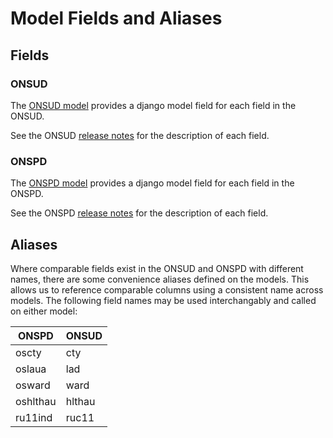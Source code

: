 # Model Fields and Aliases

## Fields

### ONSUD

The [ONSUD model](https://github.com/DemocracyClub/uk-geo-utils/blob/17f7b175461057e6dfe0160acfc4ae7316157515/uk_geo_utils/models.py#L60-L88) provides a django model field for each field in the ONSUD.

See the ONSUD [release notes](https://www.arcgis.com/sharing/rest/content/items/64fbb8bb4ddc4acd8bce9489d87ec4fe/data) for the description of each field.

### ONSPD

The [ONSPD model](https://github.com/DemocracyClub/uk-geo-utils/blob/17f7b175461057e6dfe0160acfc4ae7316157515/uk_geo_utils/models.py#L99-L147) provides a django model field for each field in the ONSPD.

See the ONSPD [release notes](https://www.arcgis.com/sharing/rest/content/items/abff4f6fc0514c53bf02c9b9100d6523/data) for the description of each field.

## Aliases

Where comparable fields exist in the ONSUD and ONSPD with different names, there are some convenience aliases defined on the models. This allows us to reference comparable columns using a consistent name across models. The following field names may be used interchangably and called on either model:

| ONSPD    | ONSUD  |
| ---------|--------|
| oscty    | cty    |
| oslaua   | lad    |
| osward   | ward   |
| oshlthau | hlthau |
| ru11ind  | ruc11  |
